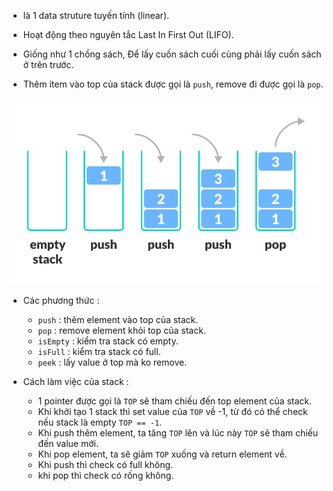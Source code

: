 - là 1 data struture tuyến tính (linear). 
- Hoạt động theo nguyên tắc Last In First Out (LIFO).
- Giống như 1 chồng sách, Để lấy cuốn sách cuối cùng phải lấy cuốn sách ở trên trước.

- Thêm item vào top của stack được gọi là `push`, remove đi được gọi là `pop`.

![Ảnh stack](./stack-1.png)

- Các phương thức : 
    + `push` : thêm element vào top của stack.
    + `pop` : remove element khỏi top của stack.
    + `isEmpty` : kiểm tra stack có empty.
    + `isFull` : kiểm tra stack có full.
    + `peek` : lấy value ở top mà ko remove.

- Cách làm việc của stack : 
    + 1 pointer được gọi là `TOP` sẽ tham chiếu đến top element của stack.
    + Khi khởi tạo 1 stack thì set value của `TOP` về -1, từ đó có thể check nếu stack là empty `TOP == -1`.
    + Khi push thêm element, ta tăng `TOP` lên và lúc này `TOP` sẽ tham chiếu đến value mới.
    + Khi pop element, ta sẽ giảm `TOP` xuống và return element về.
    + Khi push thì check có full không.
    + khi pop thì check có rống không.